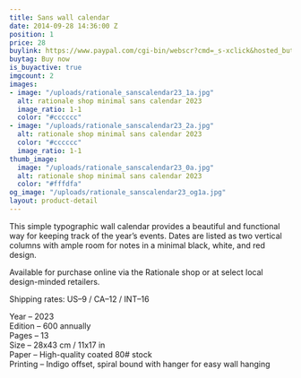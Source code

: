 ```yaml
---
title: Sans wall calendar
date: 2014-09-28 14:36:00 Z
position: 1
price: 28
buylink: https://www.paypal.com/cgi-bin/webscr?cmd=_s-xclick&hosted_button_id=GPZPA7346QEZA
buytag: Buy now
is_buyactive: true
imgcount: 2
images:
- image: "/uploads/rationale_sanscalendar23_1a.jpg"
  alt: rationale shop minimal sans calendar 2023
  image_ratio: 1-1
  color: "#cccccc"
- image: "/uploads/rationale_sanscalendar23_2a.jpg"
  alt: rationale shop minimal sans calendar 2023
  color: "#cccccc"
  image_ratio: 1-1
thumb_image:
  image: "/uploads/rationale_sanscalendar23_0a.jpg"
  alt: rationale shop minimal sans calendar 2023
  color: "#fffdfa"
og_image: "/uploads/rationale_sanscalendar23_og1a.jpg"
layout: product-detail
---
```


This simple typographic wall calendar provides a beautiful and functional way for keeping track of the year’s events. Dates are listed as two vertical columns with ample room for notes in a minimal black, white, and red design.

Available for purchase online via the Rationale shop or at select local design-minded retailers.

Shipping rates: US–9 / CA–12 / INT–16

Year – 2023 <br>
Edition – 600 annually <br>
Pages – 13 <br>
Size – 28x43 cm / 11x17 in <br>
Paper – High-quality coated 80# stock <br>
Printing – Indigo offset, spiral bound with hanger for easy wall hanging